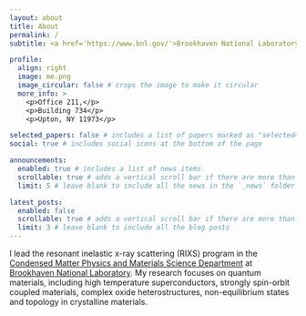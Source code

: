 ```yaml
---
layout: about
title: About
permalink: /
subtitle: <a href='https://www.bnl.gov/'>Brookhaven National Laboratory</a>

profile:
  align: right
  image: me.png
  image_circular: false # crops the image to make it circular
  more_info: >
    <p>Office 211,</p>
    <p>Building 734</p>
    <p>Upton, NY 11973</p>

selected_papers: false # includes a list of papers marked as "selected={true}"
social: true # includes social icons at the bottom of the page

announcements:
  enabled: true # includes a list of news items
  scrollable: true # adds a vertical scroll bar if there are more than 3 news items
  limit: 5 # leave blank to include all the news in the `_news` folder

latest_posts:
  enabled: false
  scrollable: true # adds a vertical scroll bar if there are more than 3 new posts items
  limit: 3 # leave blank to include all the blog posts
---
```



I lead the resonant inelastic x-ray scattering (RIXS) program in the [Condensed Matter Physics and Materials Science Department](https://www.bnl.gov/cmpmsd/) at [Brookhaven National Laboratory](https://www.bnl.gov). My research focuses on quantum materials, including high temperature superconductors, strongly spin-orbit coupled materials, complex oxide heterostructures, non-equilibrium states and topology in crystalline materials.